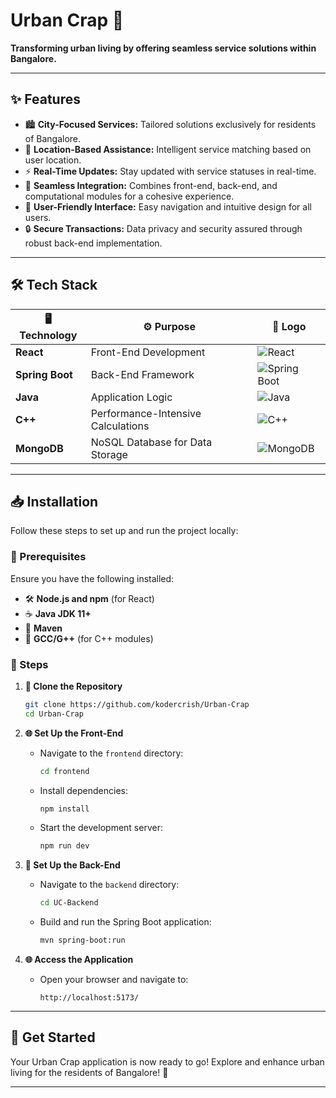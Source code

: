 
# Urban Crap 🌆  
**Transforming urban living by offering seamless service solutions within Bangalore.**  

---

## ✨ Features  

- 🏙️ **City-Focused Services:** Tailored solutions exclusively for residents of Bangalore.  
- 📍 **Location-Based Assistance:** Intelligent service matching based on user location.  
- ⚡ **Real-Time Updates:** Stay updated with service statuses in real-time.  
- 🔄 **Seamless Integration:** Combines front-end, back-end, and computational modules for a cohesive experience.  
- 📱 **User-Friendly Interface:** Easy navigation and intuitive design for all users.  
- 🔒 **Secure Transactions:** Data privacy and security assured through robust back-end implementation.  

---

## 🛠️ Tech Stack  

| **🖥️ Technology**   | **⚙️ Purpose**                     | **🌟 Logo**                                                                               |  
|-----------------------|------------------------------------|-----------------------------------------------------------------------------------------|  
| **React**             | Front-End Development            | ![React](https://img.icons8.com/color/48/000000/react-native.png)                       |  
| **Spring Boot**       | Back-End Framework               | ![Spring Boot](https://img.icons8.com/color/48/000000/spring-logo.png)                  |  
| **Java**              | Application Logic                | ![Java](https://img.icons8.com/color/48/000000/java-coffee-cup-logo.png)                |  
| **C++**               | Performance-Intensive Calculations| ![C++](https://img.icons8.com/color/48/000000/c-plus-plus-logo.png)                     |  
| **MongoDB**           | NoSQL Database for Data Storage  | ![MongoDB](https://img.icons8.com/color/48/000000/mongodb.png)                          |  

---

## 📥 Installation  

Follow these steps to set up and run the project locally:  

### 🔧 Prerequisites  
Ensure you have the following installed:  
- 🛠️ **Node.js and npm** (for React)  
- ☕ **Java JDK 11+**  
- 🧩 **Maven**  
- 🔢 **GCC/G++** (for C++ modules)  

### 🚀 Steps  

1. **📂 Clone the Repository**  
   ```bash  
   git clone https://github.com/kodercrish/Urban-Crap  
   cd Urban-Crap  
   ```  

2. **🌐 Set Up the Front-End**  
   - Navigate to the `frontend` directory:  
     ```bash  
     cd frontend  
     ```  
   - Install dependencies:  
     ```bash  
     npm install  
     ```  
   - Start the development server:  
     ```bash  
     npm run dev  
     ```  

3. **🔧 Set Up the Back-End**  
   - Navigate to the `backend` directory:  
     ```bash  
     cd UC-Backend  
     ```  
   - Build and run the Spring Boot application:  
     ```bash  
     mvn spring-boot:run  
     ```   

4. **🌐 Access the Application**  
   - Open your browser and navigate to:  
     ```  
     http://localhost:5173/  
     ```  

---

## 🎉 Get Started  
Your Urban Crap application is now ready to go! Explore and enhance urban living for the residents of Bangalore! 🚀  

--- 


